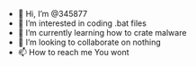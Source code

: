 - 👋 Hi, I’m @345877
- 👀 I’m interested in coding .bat files
- 🌱 I’m currently learning how to crate malware
- 💞️ I’m looking to collaborate on nothing
- 📫 How to reach me You wont

<!---
345877/345877 is a ✨ special ✨ repository because its `README.md` (this file) appears on your GitHub profile.
You can click the Preview link to take a look at your changes.
--->
